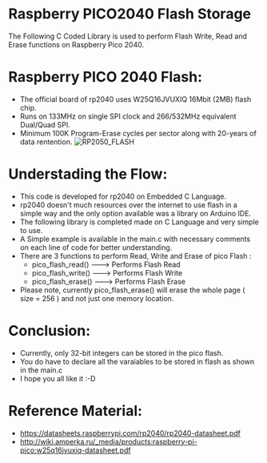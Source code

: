 # Raspberry PICO2040 Flash Storage
The Following C Coded Library is used to perform Flash Write, Read and Erase functions on Raspberry Pico 2040.

# Raspberry PICO 2040 Flash:
* The official board of rp2040 uses W25Q16JVUXIQ 16Mbit (2MB) flash chip.
* Runs on 133MHz on single SPI clock and 266/532MHz equivalent Dual/Quad SPI.
* Minimum 100K Program-Erase cycles per sector along with 20-years of data rentention.
![RP2050_FLASH](https://user-images.githubusercontent.com/99990377/172008713-60fa314a-2fe1-4c75-9b4d-b0721388a63c.PNG)

# Understading the Flow:
* This code is developed for rp2040 on Embedded C Language.
* rp2040 doesn't much resources over the internet to use flash in a simple way and the only option available was a library on Arduino IDE.
* The following library is completed made on C Language and very simple to use.
* A Simple example is available in the main.c with necessary comments on each line of code for better understanding.
* There are 3 functions to perform Read, Write and Erase of pico Flash :
  * pico_flash_read()  ---> Performs Flash Read
  * pico_flash_write() ---> Performs Flash Write
  * pico_flash_erase() ---> Performs Flash Erase
* Please note, currently pico_flash_erase() will erase the whole page ( size = 256 ) and not just one memory location.

# Conclusion:
* Currently, only 32-bit integers can be stored in the pico flash.
* You do have to declare all the varaiables to be stored in flash as shown in the main.c
* I hope you all like it :-D

# Reference Material:
* https://datasheets.raspberrypi.com/rp2040/rp2040-datasheet.pdf
* http://wiki.amperka.ru/_media/products:raspberry-pi-pico:w25q16jvuxiq-datasheet.pdf
